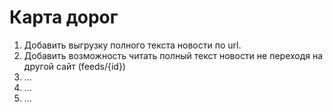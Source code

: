 Карта дорог
=========

1. Добавить выгрузку полного текста новости по url.
2. Добавить возможность читать полный текст новости не переходя на другой сайт (feeds/{id})
3. ...
4. ...
5. ...
